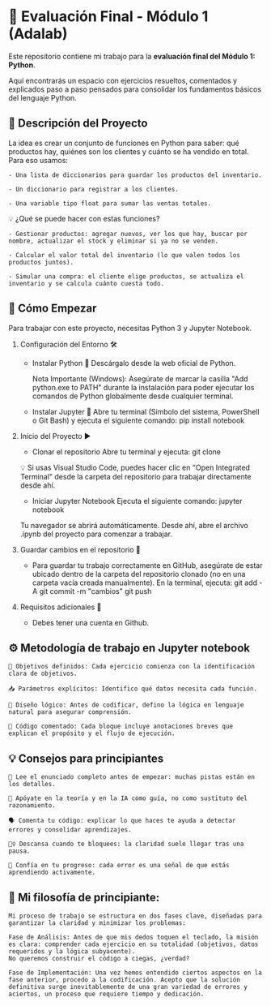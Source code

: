 # 📘 Evaluación Final - Módulo 1 (Adalab)

Este repositorio contiene mi trabajo para la **evaluación final del Módulo 1: Python**. 

Aquí encontrarás un espacio con ejercicios resueltos, comentados y explicados paso a paso pensados para consolidar los fundamentos básicos del lenguaje Python.

## 🚀 Descripción del Proyecto

La idea es crear un conjunto de funciones en Python para saber: qué productos hay, quiénes son los clientes y cuánto se ha vendido en total. Para eso usamos:

    - Una lista de diccionarios para guardar los productos del inventario.

    - Un diccionario para registrar a los clientes.

    - Una variable tipo float para sumar las ventas totales.

💡 ¿Qué se puede hacer con estas funciones?

    - Gestionar productos: agregar nuevos, ver los que hay, buscar por nombre, actualizar el stock y eliminar si ya no se venden.

    - Calcular el valor total del inventario (lo que valen todos los productos juntos).

    - Simular una compra: el cliente elige productos, se actualiza el inventario y se calcula cuánto cuesta todo.

## 🏁 Cómo Empezar

Para trabajar con este proyecto, necesitas Python 3 y Jupyter Notebook.

1. Configuración del Entorno 🛠️

    - Instalar Python 🐍 Descárgalo desde la web oficial de Python.

        Nota Importante (Windows): Asegúrate de marcar la casilla "Add python.exe to PATH" durante la instalación para poder ejecutar los comandos de Python globalmente desde cualquier terminal.

    - Instalar Jupyter 📝 Abre tu terminal (Símbolo del sistema, PowerShell o Git Bash) y ejecuta el siguiente comando:
    pip install notebook

 2. Inicio del Proyecto ▶️

    - Clonar el repositorio Abre tu terminal y ejecuta:
    git clone <URL-del-repositorio>

    💡 Si usas Visual Studio Code, puedes hacer clic en "Open Integrated Terminal" desde la carpeta del repositorio para trabajar directamente desde ahí.

    - Iniciar Jupyter Notebook Ejecuta el siguiente comando:
    jupyter notebook

    Tu navegador se abrirá automáticamente. Desde ahí, abre el archivo .ipynb del proyecto para comenzar a trabajar.

3. Guardar cambios en el repositorio 💾

    - Para guardar tu trabajo correctamente en GitHub, asegúrate de estar ubicado dentro de la carpeta del repositorio clonado (no en una carpeta vacía creada manualmente). En la terminal, ejecuta:
        git add -A
        git commit -m "cambios"
        git push

4. Requisitos adicionales 🧩

    - Debes tener una cuenta en Github. 

## ⚙️ Metodología de trabajo en Jupyter notebook

    🎯 Objetivos definidos: Cada ejercicio comienza con la identificación clara de objetivos.

    📥 Parámetros explícitos: Identifico qué datos necesita cada función.

    🧠 Diseño lógico: Antes de codificar, defino la lógica en lenguaje natural para asegurar comprensión.

    💬 Código comentado: Cada bloque incluye anotaciones breves que explican el propósito y el flujo de ejecución.

## 💡 Consejos para principiantes

    📖 Lee el enunciado completo antes de empezar: muchas pistas están en los detalles.

    🧠 Apóyate en la teoría y en la IA como guía, no como sustituto del razonamiento.

    🗣️ Comenta tu código: explicar lo que haces te ayuda a detectar errores y consolidar aprendizajes.

    🧘‍♀️ Descansa cuando te bloquees: la claridad suele llegar tras una pausa.

    🌱 Confía en tu progreso: cada error es una señal de que estás aprendiendo activamente.

## 💪 Mi filosofía de principiante: 

    Mi proceso de trabajo se estructura en dos fases clave, diseñadas para garantizar la claridad y minimizar los problemas:

    Fase de Análisis: Antes de que mis dedos toquen el teclado, la misión es clara: comprender cada ejercicio en su totalidad (objetivos, datos requeridos y la lógica subyacente). 
    No queremos construir el código a ciegas, ¿verdad?

    Fase de Implementación: Una vez hemos entendido ciertos aspectos en la fase anterior, procedo a la codificación. Acepto que la solución definitiva surge inevitablemente de una gran variedad de errores y aciertos, un proceso que requiere tiempo y dedicación.
